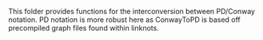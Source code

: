 This folder provides functions for the interconversion between PD/Conway notation. PD notation is more robust here as ConwayToPD is based off precompiled graph files found within linknots.